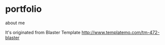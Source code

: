 # portfolio
about me

It's originated from Blaster Template
http://www.templatemo.com/tm-472-blaster
